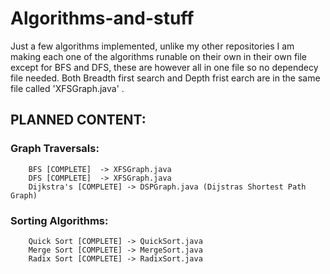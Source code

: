 # Algorithms-and-stuff
Just a few algorithms implemented, unlike my other repositories I am making each one of the algorithms runable on their own in their own file except for BFS and DFS, these are however all in one file so no dependecy file needed. Both Breadth first search and Depth frist earch are in the same file called 'XFSGraph.java' .

## PLANNED CONTENT:
   ### Graph Traversals:  
        BFS [COMPLETE]  -> XFSGraph.java
        DFS [COMPLETE]  -> XFSGraph.java  
        Dijkstra's [COMPLETE] -> DSPGraph.java (Dijstras Shortest Path Graph)  
   ### Sorting Algorithms:  
        Quick Sort [COMPLETE] -> QuickSort.java  
        Merge Sort [COMPLETE] -> MergeSort.java
        Radix Sort [COMPLETE] -> RadixSort.java  
 

